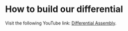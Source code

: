 # How to build our differential
Visit the following YouTube link: [Differential Assembly](https://youtu.be/wBKvdf76l_8?si=xTCuxnM3gSAiyvXd).
